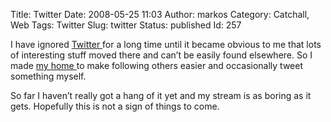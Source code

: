 Title: Twitter
Date: 2008-05-25 11:03
Author: markos
Category: Catchall, Web
Tags: Twitter
Slug: twitter
Status: published
Id: 257

<div>
 <p>
  I have ignored
  <a class="zem_slink" href="http://www.twitter.com" rel="homepage" target="_blank" title="Twitter">
   Twitter
  </a>
  for a long time until it became obvious to me that lots of interesting stuff moved there and can’t be easily found elsewhere. So I made
  <a href="http://twitter.com/samastur" title="My twitter home">
   my home
  </a>
  to make following others easier and occasionally tweet something myself.
 </p>
 <p>
  So far I haven’t really got a hang of it yet and my stream is as boring as it gets. Hopefully this is not a sign of things to come.
 </p>
 <div class="zemanta-pixie" style="margin: 5px 0pt; width: 100%;">
  <a class="zemanta-pixie-a" href="http://www.zemanta.com/" title="Zemified by Zemanta">
   <img alt="" class="zemanta-pixie-img" src="http://img.zemanta.com/pixie.png?x-id=9fff2dc4-de4d-4849-a5ac-91980379dfff" style="border: medium none; float: right;"/>
  </a>
 </div>
</div>
